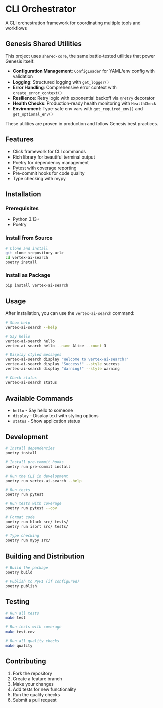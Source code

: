 # CLI Orchestrator

A CLI orchestration framework for coordinating multiple tools and workflows


## Genesis Shared Utilities

This project uses `shared-core`, the same battle-tested utilities that power Genesis itself:

- **Configuration Management**: `ConfigLoader` for YAML/env config with validation
- **Logging**: Structured logging with `get_logger()`
- **Error Handling**: Comprehensive error context with `create_error_context()`
- **Resilience**: Retry logic with exponential backoff via `@retry` decorator
- **Health Checks**: Production-ready health monitoring with `HealthCheck`
- **Environment**: Type-safe env vars with `get_required_env()` and `get_optional_env()`

These utilities are proven in production and follow Genesis best practices.

## Features

- Click framework for CLI commands
- Rich library for beautiful terminal output
- Poetry for dependency management
- Pytest with coverage reporting
- Pre-commit hooks for code quality
- Type checking with mypy

## Installation

### Prerequisites

- Python 3.13+
- Poetry

### Install from Source

```bash
# Clone and install
git clone <repository-url>
cd vertex-ai-search
poetry install
```

### Install as Package

```bash
pip install vertex-ai-search
```

## Usage

After installation, you can use the `vertex-ai-search` command:

```bash
# Show help
vertex-ai-search --help

# Say hello
vertex-ai-search hello
vertex-ai-search hello --name Alice --count 3

# Display styled messages
vertex-ai-search display "Welcome to vertex-ai-search!"
vertex-ai-search display "Success!" --style success
vertex-ai-search display "Warning!" --style warning

# Check status
vertex-ai-search status
```

## Available Commands

- `hello` - Say hello to someone
- `display` - Display text with styling options
- `status` - Show application status

## Development

```bash
# Install dependencies
poetry install

# Install pre-commit hooks
poetry run pre-commit install

# Run the CLI in development
poetry run vertex-ai-search --help

# Run tests
poetry run pytest

# Run tests with coverage
poetry run pytest --cov

# Format code
poetry run black src/ tests/
poetry run isort src/ tests/

# Type checking
poetry run mypy src/
```

## Building and Distribution

```bash
# Build the package
poetry build

# Publish to PyPI (if configured)
poetry publish
```

## Testing

```bash
# Run all tests
make test

# Run tests with coverage
make test-cov

# Run all quality checks
make quality
```

## Contributing

1. Fork the repository
2. Create a feature branch
3. Make your changes
4. Add tests for new functionality
5. Run the quality checks
6. Submit a pull request
